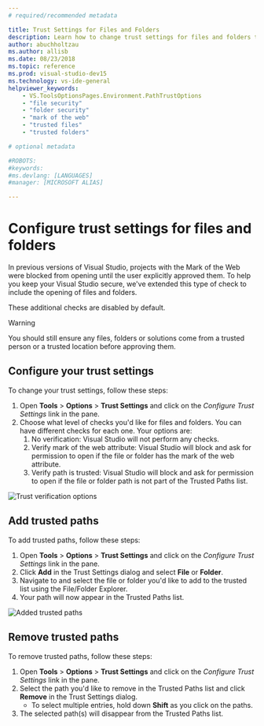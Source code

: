 ```yaml
---
# required/recommended metadata

title: Trust Settings for Files and Folders
description: Learn how to change trust settings for files and folders to keep Visual Studio secure.
author: abuchholtzau
ms.author: allisb
ms.date: 08/23/2018
ms.topic: reference
ms.prod: visual-studio-dev15
ms.technology: vs-ide-general
helpviewer_keywords: 
    - VS.ToolsOptionsPages.Environment.PathTrustOptions
    - "file security"
    - "folder security"
    - "mark of the web"
    - "trusted files"
    - "trusted folders"

# optional metadata

#ROBOTS:
#keywords:
#ms.devlang: [LANGUAGES]
#manager: [MICROSOFT ALIAS]

---
```

# Configure trust settings for files and folders

In previous versions of Visual Studio, projects with the Mark of the Web were blocked from opening until the user explicitly approved them. To help you keep your Visual Studio secure, we've extended this type of check to include the opening of files and folders.

These additional checks are disabled by default.

> [!WARNING]
> You should still ensure any files, folders or solutions come from a trusted person or a trusted location before approving them. 

## Configure your trust settings
To change your trust settings, follow these steps:

1. Open **Tools** > **Options** > **Trust Settings** and click on the _Configure Trust Settings_ link in the pane.
2. Choose what level of checks you'd like for files and folders. You can have different checks for each one. Your options are:
    1. No verification: Visual Studio will not perform any checks.
    2. Verify mark of the web attribute: Visual Studio will block and ask for permission to open if the file or folder has the mark of the web attribute.
    3. Verify path is trusted: Visual Studio will block and ask for permission to open if the file or folder path is not part of the Trusted Paths list.

![Trust verification options](../media/trustsettings-verification.PNG)

## Add trusted paths
To add trusted paths, follow these steps:

1.  Open **Tools** > **Options** > **Trust Settings** and click on the _Configure Trust Settings_ link in the pane.
2.  Click **Add** in the Trust Settings dialog and select **File** or **Folder**.
3.  Navigate to and select the file or folder you'd like to add to the trusted list using the File/Folder Explorer.
4.  Your path will now appear in the Trusted Paths list.

![Added trusted paths](../media/trustsettings.PNG)

## Remove trusted paths
To remove trusted paths, follow these steps:
1.  Open **Tools** > **Options** > **Trust Settings** and click on the _Configure Trust Settings_ link in the pane.
2.  Select the path you'd like to remove in the Trusted Paths list and click **Remove** in the Trust Settings dialog.
    * To select multiple entries, hold down **Shift** as you click on the paths.
3.  The selected path(s) will disappear from the Trusted Paths list. 
